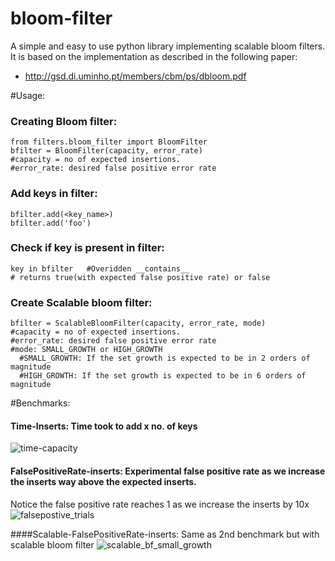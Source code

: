 # bloom-filter
A simple and easy to use python library implementing scalable bloom filters. It is based on the implementation as described in the following paper:
* http://gsd.di.uminho.pt/members/cbm/ps/dbloom.pdf

#Usage:
### Creating Bloom filter:
```
from filters.bloom_filter import BloomFilter
bfilter = BloomFilter(capacity, error_rate)
#capacity = no of expected insertions.
#error_rate: desired false positive error rate
```
### Add keys in filter:
```
bfilter.add(<key_name>)
bfilter.add('foo')
```

### Check if key is present in filter:
```
key in bfilter   #Overidden __contains__
# returns true(with expected false positive rate) or false
```

### Create Scalable bloom filter:
```
bfilter = ScalableBloomFilter(capacity, error_rate, mode)
#capacity = no of expected insertions.
#error_rate: desired false positive error rate
#mode: SMALL_GROWTH or HIGH_GROWTH
  #SMALL_GROWTH: If the set growth is expected to be in 2 orders of magnitude 
  #HIGH_GROWTH: If the set growth is expected to be in 6 orders of magnitude
```

#Benchmarks:
#### Time-Inserts: Time took to add x no. of keys
![time-capacity](https://cloud.githubusercontent.com/assets/12013472/18701266/6543df8e-7ff9-11e6-8d99-7f64dfded66c.png)

#### FalsePositiveRate-inserts: Experimental false positive rate as we increase the inserts way above the expected inserts.
Notice the false positive rate reaches 1 as we increase the inserts by 10x
![falsepostive_trials](https://cloud.githubusercontent.com/assets/12013472/18701274/6fde873c-7ff9-11e6-9c40-42cbd728735e.png)


####Scalable-FalsePositiveRate-inserts: Same as 2nd benchmark but with scalable bloom filter
![scalable_bf_small_growth](https://cloud.githubusercontent.com/assets/12013472/18701283/75f7d790-7ff9-11e6-9f5c-8ec176cac475.png)
